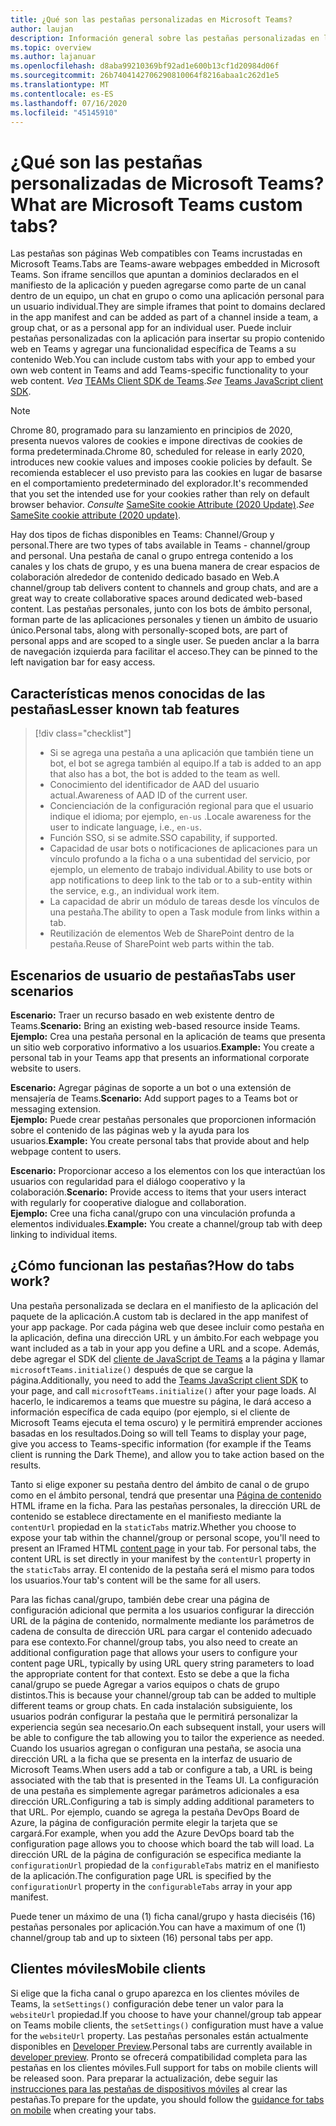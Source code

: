 ```yaml
---
title: ¿Qué son las pestañas personalizadas en Microsoft Teams?
author: laujan
description: Información general sobre las pestañas personalizadas en la plataforma de Microsoft Teams
ms.topic: overview
ms.author: lajanuar
ms.openlocfilehash: d8aba99210369bf92ad1e600b13cf1d20984d06f
ms.sourcegitcommit: 26b7404142706290810064f8216abaa1c262d1e5
ms.translationtype: MT
ms.contentlocale: es-ES
ms.lasthandoff: 07/16/2020
ms.locfileid: "45145910"
---
```

# <a name="what-are-microsoft-teams-custom-tabs"></a><span data-ttu-id="2de3b-103">¿Qué son las pestañas personalizadas de Microsoft Teams?</span><span class="sxs-lookup"><span data-stu-id="2de3b-103">What are Microsoft Teams custom tabs?</span></span>

<span data-ttu-id="2de3b-104">Las pestañas son páginas Web compatibles con Teams incrustadas en Microsoft Teams.</span><span class="sxs-lookup"><span data-stu-id="2de3b-104">Tabs are Teams-aware webpages embedded in Microsoft Teams.</span></span> <span data-ttu-id="2de3b-105">Son iframe sencillos que apuntan a dominios declarados en el manifiesto de la aplicación y pueden agregarse como parte de un canal dentro de un equipo, un chat en grupo o como una aplicación personal para un usuario individual.</span><span class="sxs-lookup"><span data-stu-id="2de3b-105">They are simple iframes that point to domains declared in the app manifest and can be added as part of a channel inside a team, a group chat, or as a personal app for an individual user.</span></span> <span data-ttu-id="2de3b-106">Puede incluir pestañas personalizadas con la aplicación para insertar su propio contenido web en Teams y agregar una funcionalidad específica de Teams a su contenido Web.</span><span class="sxs-lookup"><span data-stu-id="2de3b-106">You can include custom tabs with your app to embed your own web content in Teams and add Teams-specific functionality to your web content.</span></span> <span data-ttu-id="2de3b-107">*Vea* [TEAMs Client SDK de Teams](/javascript/api/overview/msteams-client).</span><span class="sxs-lookup"><span data-stu-id="2de3b-107">*See* [Teams JavaScript client SDK](/javascript/api/overview/msteams-client).</span></span>

> [!NOTE]
> <span data-ttu-id="2de3b-108">Chrome 80, programado para su lanzamiento en principios de 2020, presenta nuevos valores de cookies e impone directivas de cookies de forma predeterminada.</span><span class="sxs-lookup"><span data-stu-id="2de3b-108">Chrome 80, scheduled for release in early 2020, introduces new cookie values and imposes cookie policies by default.</span></span> <span data-ttu-id="2de3b-109">Se recomienda establecer el uso previsto para las cookies en lugar de basarse en el comportamiento predeterminado del explorador.</span><span class="sxs-lookup"><span data-stu-id="2de3b-109">It's recommended that you set the intended use for your cookies rather than rely on default browser behavior.</span></span> <span data-ttu-id="2de3b-110">*Consulte* [SameSite cookie Attribute (2020 Update)](../resources/samesite-cookie-update.md).</span><span class="sxs-lookup"><span data-stu-id="2de3b-110">*See* [SameSite cookie attribute (2020 update)](../resources/samesite-cookie-update.md).</span></span>

<span data-ttu-id="2de3b-111">Hay dos tipos de fichas disponibles en Teams: Channel/Group y personal.</span><span class="sxs-lookup"><span data-stu-id="2de3b-111">There are two types of tabs available in Teams - channel/group and personal.</span></span> <span data-ttu-id="2de3b-112">Una pestaña de canal o grupo entrega contenido a los canales y los chats de grupo, y es una buena manera de crear espacios de colaboración alrededor de contenido dedicado basado en Web.</span><span class="sxs-lookup"><span data-stu-id="2de3b-112">A channel/group tab delivers content to channels and group chats, and are a great way to create collaborative spaces around dedicated web-based content.</span></span> <span data-ttu-id="2de3b-113">Las pestañas personales, junto con los bots de ámbito personal, forman parte de las aplicaciones personales y tienen un ámbito de usuario único.</span><span class="sxs-lookup"><span data-stu-id="2de3b-113">Personal tabs, along with personally-scoped bots, are part of personal apps and are scoped to a single user.</span></span> <span data-ttu-id="2de3b-114">Se pueden anclar a la barra de navegación izquierda para facilitar el acceso.</span><span class="sxs-lookup"><span data-stu-id="2de3b-114">They can be pinned to the left navigation bar for easy access.</span></span>

## <a name="lesser-known-tab-features"></a><span data-ttu-id="2de3b-115">Características menos conocidas de las pestañas</span><span class="sxs-lookup"><span data-stu-id="2de3b-115">Lesser known tab features</span></span>

> [!div class="checklist"]
>
> * <span data-ttu-id="2de3b-116">Si se agrega una pestaña a una aplicación que también tiene un bot, el bot se agrega también al equipo.</span><span class="sxs-lookup"><span data-stu-id="2de3b-116">If a tab is added to an app that also has a bot, the bot is added to the team as well.</span></span>
> * <span data-ttu-id="2de3b-117">Conocimiento del identificador de AAD del usuario actual.</span><span class="sxs-lookup"><span data-stu-id="2de3b-117">Awareness of AAD ID of the current user.</span></span>
> * <span data-ttu-id="2de3b-118">Concienciación de la configuración regional para que el usuario indique el idioma; por ejemplo, `en-us` .</span><span class="sxs-lookup"><span data-stu-id="2de3b-118">Locale awareness for the user to indicate language, i.e., `en-us`.</span></span> 
> * <span data-ttu-id="2de3b-119">Función SSO, si se admite.</span><span class="sxs-lookup"><span data-stu-id="2de3b-119">SSO capability, if supported.</span></span>
> * <span data-ttu-id="2de3b-120">Capacidad de usar bots o notificaciones de aplicaciones para un vínculo profundo a la ficha o a una subentidad del servicio, por ejemplo, un elemento de trabajo individual.</span><span class="sxs-lookup"><span data-stu-id="2de3b-120">Ability to use bots or app notifications to deep link to the tab or to a sub-entity within the service, e.g., an individual work item.</span></span>
> * <span data-ttu-id="2de3b-121">La capacidad de abrir un módulo de tareas desde los vínculos de una pestaña.</span><span class="sxs-lookup"><span data-stu-id="2de3b-121">The ability to open a Task module from links within a tab.</span></span>
> * <span data-ttu-id="2de3b-122">Reutilización de elementos Web de SharePoint dentro de la pestaña.</span><span class="sxs-lookup"><span data-stu-id="2de3b-122">Reuse of SharePoint web parts within the tab.</span></span>

## <a name="tabs-user-scenarios"></a><span data-ttu-id="2de3b-123">Escenarios de usuario de pestañas</span><span class="sxs-lookup"><span data-stu-id="2de3b-123">Tabs user scenarios</span></span>

<span data-ttu-id="2de3b-124">**Escenario:** Traer un recurso basado en web existente dentro de Teams.</span><span class="sxs-lookup"><span data-stu-id="2de3b-124">**Scenario:** Bring an existing web-based resource inside Teams.</span></span> \
<span data-ttu-id="2de3b-125">**Ejemplo:** Crea una pestaña personal en la aplicación de teams que presenta un sitio web corporativo informativo a los usuarios.</span><span class="sxs-lookup"><span data-stu-id="2de3b-125">**Example:** You create a personal tab in your Teams app that presents an informational corporate website to users.</span></span>

<span data-ttu-id="2de3b-126">**Escenario:** Agregar páginas de soporte a un bot o una extensión de mensajería de Teams.</span><span class="sxs-lookup"><span data-stu-id="2de3b-126">**Scenario:** Add support pages to a Teams bot or messaging extension.</span></span> \
<span data-ttu-id="2de3b-127">**Ejemplo:** Puede crear pestañas personales que proporcionen información sobre el contenido de las páginas web y la ayuda para los usuarios.</span><span class="sxs-lookup"><span data-stu-id="2de3b-127">**Example:** You create personal tabs that provide about and help webpage content to users.</span></span>

<span data-ttu-id="2de3b-128">**Escenario:** Proporcionar acceso a los elementos con los que interactúan los usuarios con regularidad para el diálogo cooperativo y la colaboración.</span><span class="sxs-lookup"><span data-stu-id="2de3b-128">**Scenario:** Provide access to items that your users interact with regularly for cooperative dialogue and collaboration.</span></span> \
<span data-ttu-id="2de3b-129">**Ejemplo:** Cree una ficha canal/grupo con una vinculación profunda a elementos individuales.</span><span class="sxs-lookup"><span data-stu-id="2de3b-129">**Example:** You create a channel/group tab with deep linking to individual items.</span></span>

## <a name="how-do-tabs-work"></a><span data-ttu-id="2de3b-130">¿Cómo funcionan las pestañas?</span><span class="sxs-lookup"><span data-stu-id="2de3b-130">How do tabs work?</span></span>

<span data-ttu-id="2de3b-131">Una pestaña personalizada se declara en el manifiesto de la aplicación del paquete de la aplicación.</span><span class="sxs-lookup"><span data-stu-id="2de3b-131">A custom tab is declared in the app manifest of your app package.</span></span> <span data-ttu-id="2de3b-132">Por cada página web que desee incluir como pestaña en la aplicación, defina una dirección URL y un ámbito.</span><span class="sxs-lookup"><span data-stu-id="2de3b-132">For each webpage you want included as a tab in your app you define a URL and a scope.</span></span> <span data-ttu-id="2de3b-133">Además, debe agregar el SDK del [cliente de JavaScript de Teams](/javascript/api/overview/msteams-client) a la página y llamar `microsoftTeams.initialize()` después de que se cargue la página.</span><span class="sxs-lookup"><span data-stu-id="2de3b-133">Additionally, you need to add the [Teams JavaScript client SDK](/javascript/api/overview/msteams-client) to your page, and call `microsoftTeams.initialize()` after your page loads.</span></span> <span data-ttu-id="2de3b-134">Al hacerlo, le indicaremos a teams que muestre su página, le dará acceso a información específica de cada equipo (por ejemplo, si el cliente de Microsoft Teams ejecuta el tema oscuro) y le permitirá emprender acciones basadas en los resultados.</span><span class="sxs-lookup"><span data-stu-id="2de3b-134">Doing so will tell Teams to display your page, give you access to Teams-specific information (for example if the Teams client is running the Dark Theme), and allow you to take action based on the results.</span></span>

<span data-ttu-id="2de3b-135">Tanto si elige exponer su pestaña dentro del ámbito de canal o de grupo como en el ámbito personal, tendrá que presentar una [Página de contenido](~/tabs/how-to/create-tab-pages/content-page.md) HTML iframe en la ficha. Para las pestañas personales, la dirección URL de contenido se establece directamente en el manifiesto mediante la `contentUrl` propiedad en la `staticTabs` matriz.</span><span class="sxs-lookup"><span data-stu-id="2de3b-135">Whether you choose to expose your tab within the channel/group or personal scope, you'll need to present an IFramed HTML [content page](~/tabs/how-to/create-tab-pages/content-page.md) in your tab. For personal tabs, the content URL is set directly in your manifest by the `contentUrl` property in the `staticTabs` array.</span></span> <span data-ttu-id="2de3b-136">El contenido de la pestaña será el mismo para todos los usuarios.</span><span class="sxs-lookup"><span data-stu-id="2de3b-136">Your tab's content will be the same for all users.</span></span>

<span data-ttu-id="2de3b-137">Para las fichas canal/grupo, también debe crear una página de configuración adicional que permita a los usuarios configurar la dirección URL de la página de contenido, normalmente mediante los parámetros de cadena de consulta de dirección URL para cargar el contenido adecuado para ese contexto.</span><span class="sxs-lookup"><span data-stu-id="2de3b-137">For channel/group tabs, you also need to create an additional configuration page that allows your users to configure your content page URL, typically by using URL query string parameters to load the appropriate content for that context.</span></span> <span data-ttu-id="2de3b-138">Esto se debe a que la ficha canal/grupo se puede Agregar a varios equipos o chats de grupo distintos.</span><span class="sxs-lookup"><span data-stu-id="2de3b-138">This is because your channel/group tab can be added to multiple different teams or group chats.</span></span> <span data-ttu-id="2de3b-139">En cada instalación subsiguiente, los usuarios podrán configurar la pestaña que le permitirá personalizar la experiencia según sea necesario.</span><span class="sxs-lookup"><span data-stu-id="2de3b-139">On each subsequent install, your users will be able to configure the tab allowing you to tailor the experience as needed.</span></span> <span data-ttu-id="2de3b-140">Cuando los usuarios agregan o configuran una pestaña, se asocia una dirección URL a la ficha que se presenta en la interfaz de usuario de Microsoft Teams.</span><span class="sxs-lookup"><span data-stu-id="2de3b-140">When users add a tab or configure a tab, a URL is being associated with the tab that is presented in the Teams UI.</span></span> <span data-ttu-id="2de3b-141">La configuración de una pestaña es simplemente agregar parámetros adicionales a esa dirección URL.</span><span class="sxs-lookup"><span data-stu-id="2de3b-141">Configuring a tab is simply adding additional parameters to that URL.</span></span> <span data-ttu-id="2de3b-142">Por ejemplo, cuando se agrega la pestaña DevOps Board de Azure, la página de configuración permite elegir la tarjeta que se cargará.</span><span class="sxs-lookup"><span data-stu-id="2de3b-142">For example, when you add the Azure DevOps board tab the configuration page allows you to choose which board the tab will load.</span></span> <span data-ttu-id="2de3b-143">La dirección URL de la página de configuración se especifica mediante la `configurationUrl` propiedad de la `configurableTabs` matriz en el manifiesto de la aplicación.</span><span class="sxs-lookup"><span data-stu-id="2de3b-143">The configuration page URL is specified by the  `configurationUrl` property in the `configurableTabs` array in your app manifest.</span></span>

<span data-ttu-id="2de3b-144">Puede tener un máximo de una (1) ficha canal/grupo y hasta dieciséis (16) pestañas personales por aplicación.</span><span class="sxs-lookup"><span data-stu-id="2de3b-144">You can have a maximum of one (1) channel/group tab and up to sixteen (16) personal tabs per app.</span></span>

## <a name="mobile-clients"></a><span data-ttu-id="2de3b-145">Clientes móviles</span><span class="sxs-lookup"><span data-stu-id="2de3b-145">Mobile clients</span></span>

<span data-ttu-id="2de3b-146">Si elige que la ficha canal o grupo aparezca en los clientes móviles de Teams, la `setSettings()` configuración debe tener un valor para la `websiteUrl` propiedad.</span><span class="sxs-lookup"><span data-stu-id="2de3b-146">If you choose to have your channel/group tab appear on Teams mobile clients, the `setSettings()` configuration must have a value for the `websiteUrl` property.</span></span> <span data-ttu-id="2de3b-147">Las pestañas personales están actualmente disponibles en [Developer Preview](~/resources/dev-preview/developer-preview-intro.md).</span><span class="sxs-lookup"><span data-stu-id="2de3b-147">Personal tabs are currently available in [developer preview](~/resources/dev-preview/developer-preview-intro.md).</span></span> <span data-ttu-id="2de3b-148">Pronto se ofrecerá compatibilidad completa para las pestañas en los clientes móviles.</span><span class="sxs-lookup"><span data-stu-id="2de3b-148">Full support for tabs on mobile clients will be released soon.</span></span> <span data-ttu-id="2de3b-149">Para preparar la actualización, debe seguir las [instrucciones para las pestañas de dispositivos móviles](~/tabs/design/tabs-mobile.md) al crear las pestañas.</span><span class="sxs-lookup"><span data-stu-id="2de3b-149">To prepare for the update, you should follow the [guidance for tabs on mobile](~/tabs/design/tabs-mobile.md) when creating your tabs.</span></span>
